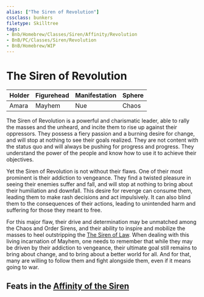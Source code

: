 ```yaml
---
alias: ["The Siren of Revolution"]
cssclass: bunkers
filetype: Skilltree 
tags:
- Bnb/Homebrew/Classes/Siren/Affinity/Revolution
- BnB/PC/Classes/Siren/Revolution
- BnB/Homebrew/WIP
---
```


# The Siren of Revolution

| Holder    | Figurehead | Manifestation | Sphere  |
| --- | ---------- | ------------- | ------- |
| Amara    | Mayhem       | Nue       | Chaos |


The Siren of Revolution is a powerful and charismatic leader, able to rally the masses  and the unheard, and incite them to rise up against their oppressors. They possess a fiery passion and a burning desire for change, and will stop at nothing to see their goals realized. They are not content with the status quo and will always be pushing for progress and progress. They understand the power of the people and know how to use it to achieve their objectives.

Yet the Siren of Revolution is not without their flaws. One of their most prominent is their addiction to vengeance. They find a twisted pleasure in seeing their enemies suffer and fall, and will stop at nothing to bring about their humiliation and downfall. This desire for revenge can consume them, leading them to make rash decisions and act impulsively. It can also blind them to the consequences of their actions, leading to unintended harm and suffering for those they meant to free.

For this major flaw, their drive and determination may be unmatched among the Chaos and Order Sirens, and their ability to inspire and mobilize the masses to heel outstripping the [The Siren of Law](Law/The-Siren-of-Law.md). When dealing with this living incarnation of Mayhem, one needs to remember that while they may be driven by their addiction to vengeance, their ultimate goal still remains to bring about change, and to bring about a better world for all. And for that, many are willing to follow them and fight alongside them, even if it means going to war.


## Feats in the [Affinity of the Siren](../../The-Siren.md)
